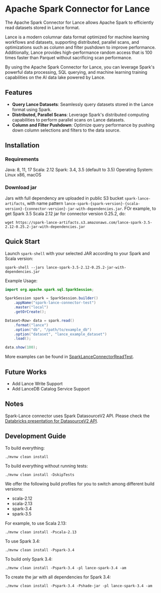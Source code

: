 # Apache Spark Connector for Lance

The Apache Spark Connector for Lance allows Apache Spark to efficiently read datasets stored in Lance format.

Lance is a modern columnar data format optimized for machine learning workflows and datasets,
supporting distributed, parallel scans, and optimizations such as column and filter pushdown to improve performance.
Additionally, Lance provides high-performance random access that is 100 times faster than Parquet 
without sacrificing scan performance.

By using the Apache Spark Connector for Lance, you can leverage Spark's powerful data processing, SQL querying, 
and machine learning training capabilities on the AI data lake powered by Lance.

## Features

* **Query Lance Datasets**: Seamlessly query datasets stored in the Lance format using Spark.
* **Distributed, Parallel Scans**: Leverage Spark's distributed computing capabilities to perform parallel scans on Lance datasets.
* **Column and Filter Pushdown**: Optimize query performance by pushing down column selections and filters to the data source.

## Installation

### Requirements

Java: 8, 11, 17
Scala: 2.12
Spark: 3.4, 3.5 (default to 3.5)
Operating System: Linux x86, macOS

### Download jar

Jars with full dependency are uploaded in public S3 bucket `spark-lance-artifacts`,
with name pattern `lance-spark-{spark-version}-{scala-version}-{connector-version}-jar-with-dependencies.jar`.
FOr example, to get Spark 3.5 Scala 2.12 jar for connector version 0.25.2, do:

```shell
wget https://spark-lance-artifacts.s3.amazonaws.com/lance-spark-3.5-2.12-0.25.2-jar-with-dependencies.jar
```

## Quick Start

Launch `spark-shell` with your selected JAR according to your Spark and Scala version:

```shell
spark-shell --jars lance-spark-3.5-2.12-0.25.2-jar-with-dependencies.jar
```

Example Usage:

```java
import org.apache.spark.sql.SparkSession;

SparkSession spark = SparkSession.builder()
    .appName("spark-lance-connector-test")
    .master("local")
    .getOrCreate();

Dataset<Row> data = spark.read()
    .format("lance")
    .option("db", "/path/to/example_db")
    .option("dataset", "lance_example_dataset")
    .load();

data.show(100);
```

More examples can be found in [SparkLanceConnectorReadTest](/lance-spark-base/src/test/java/com/lancedb/lance/spark/read/SparkConnectorReadTestBase.java).

## Future Works

- Add Lance Write Support
- Add LanceDB Catalog Service Support

## Notes

Spark-Lance connector uses Spark DatasourceV2 API. Please check the [Databricks presentation for DatasourceV2 API](https://www.slideshare.net/databricks/apache-spark-data-source-v2-with-wenchen-fan-and-gengliang-wang).

## Development Guide

To build everything:

```shell
./mvnw clean install
```

To build everything without running tests:

```shell
./mvnw clean install -DskipTests
```

We offer the following build profiles for you to switch among different build versions:

- scala-2.12
- scala-2.13
- spark-3.4
- spark-3.5

For example, to use Scala 2.13:

```shell
./mvnw clean install -Pscala-2.13
```

To use Spark 3.4:

```shell
./mvnw clean install -Pspark-3.4
```

To build only Spark 3.4:

```shell
./mvnw clean install -Pspark-3.4 -pl lance-spark-3.4 -am
```

To create the jar with all dependencies for Spark 3.4:

```shell
./mvnw clean install -Pspark-3.4 -Pshade-jar -pl lance-spark-3.4 -am
```